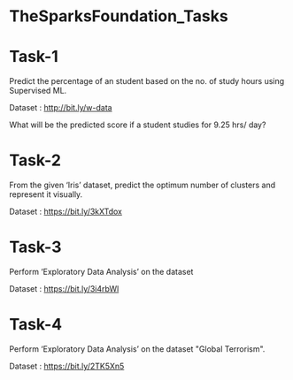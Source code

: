 # TheSparksFoundation_Tasks
# Task-1
Predict the percentage of an student based on the no. of study hours using Supervised ML.

Dataset : http://bit.ly/w-data

What will be the predicted score if a student studies for 9.25 hrs/ day?

# Task-2
From the given ‘Iris’ dataset, predict the optimum number of clusters and represent it visually.

Dataset : https://bit.ly/3kXTdox

# Task-3
Perform ‘Exploratory Data Analysis’ on the dataset

Dataset : https://bit.ly/3i4rbWl

# Task-4
Perform ‘Exploratory Data Analysis’ on the dataset "Global Terrorism".

Dataset : https://bit.ly/2TK5Xn5
